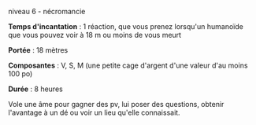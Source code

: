 niveau 6 - nécromancie

**Temps d'incantation** : 1 réaction, que vous prenez lorsqu'un humanoïde que vous pouvez voir à 18 m ou moins de vous meurt

**Portée** : 18 mètres

**Composantes** : V, S, M (une petite cage d'argent d'une valeur d'au moins 100 po)

**Durée** : 8 heures

Vole une âme pour gagner des pv, lui poser des questions, obtenir l'avantage à un dé ou voir un lieu qu'elle connaissait.